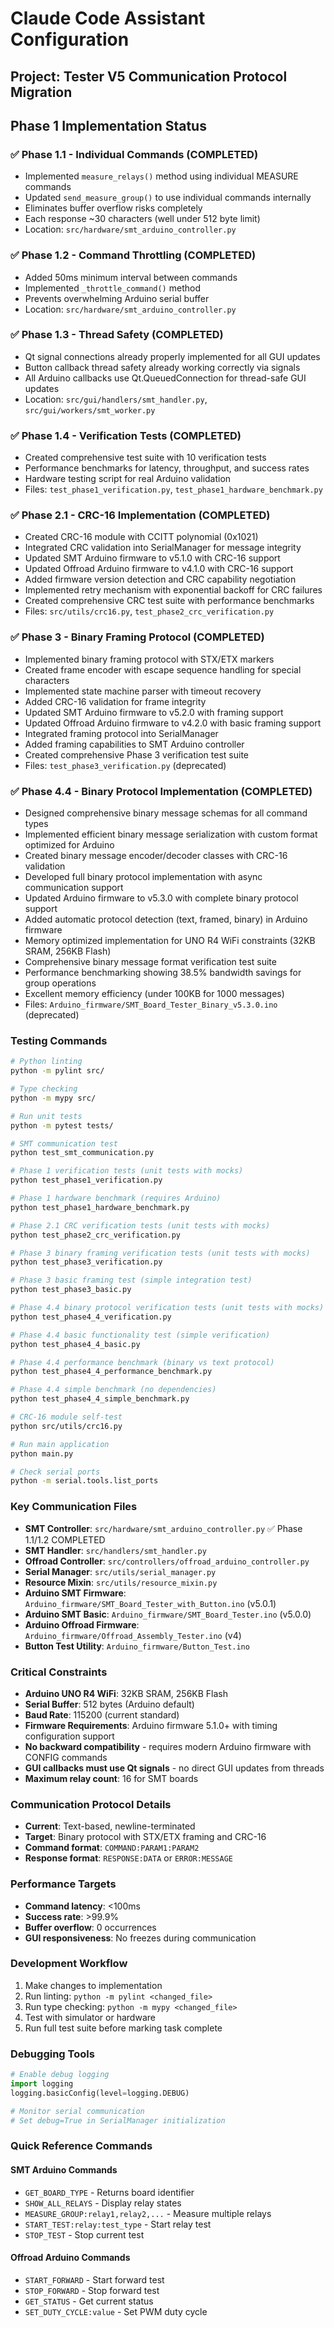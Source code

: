 # Claude Code Assistant Configuration

## Project: Tester V5 Communication Protocol Migration

## Phase 1 Implementation Status

### ✅ Phase 1.1 - Individual Commands (COMPLETED)
- Implemented `measure_relays()` method using individual MEASURE commands
- Updated `send_measure_group()` to use individual commands internally
- Eliminates buffer overflow risks completely
- Each response ~30 characters (well under 512 byte limit)
- Location: `src/hardware/smt_arduino_controller.py`

### ✅ Phase 1.2 - Command Throttling (COMPLETED)  
- Added 50ms minimum interval between commands
- Implemented `_throttle_command()` method
- Prevents overwhelming Arduino serial buffer
- Location: `src/hardware/smt_arduino_controller.py`

### ✅ Phase 1.3 - Thread Safety (COMPLETED)
- Qt signal connections already properly implemented for all GUI updates
- Button callback thread safety already working correctly via signals
- All Arduino callbacks use Qt.QueuedConnection for thread-safe GUI updates
- Location: `src/gui/handlers/smt_handler.py`, `src/gui/workers/smt_worker.py`

### ✅ Phase 1.4 - Verification Tests (COMPLETED)
- Created comprehensive test suite with 10 verification tests
- Performance benchmarks for latency, throughput, and success rates
- Hardware testing script for real Arduino validation
- Files: `test_phase1_verification.py`, `test_phase1_hardware_benchmark.py`

### ✅ Phase 2.1 - CRC-16 Implementation (COMPLETED)
- Created CRC-16 module with CCITT polynomial (0x1021)
- Integrated CRC validation into SerialManager for message integrity
- Updated SMT Arduino firmware to v5.1.0 with CRC-16 support
- Updated Offroad Arduino firmware to v4.1.0 with CRC-16 support  
- Added firmware version detection and CRC capability negotiation
- Implemented retry mechanism with exponential backoff for CRC failures
- Created comprehensive CRC test suite with performance benchmarks
- Files: `src/utils/crc16.py`, `test_phase2_crc_verification.py`

### ✅ Phase 3 - Binary Framing Protocol (COMPLETED)
- Implemented binary framing protocol with STX/ETX markers
- Created frame encoder with escape sequence handling for special characters
- Implemented state machine parser with timeout recovery
- Added CRC-16 validation for frame integrity
- Updated SMT Arduino firmware to v5.2.0 with framing support
- Updated Offroad Arduino firmware to v4.2.0 with basic framing support
- Integrated framing protocol into SerialManager
- Added framing capabilities to SMT Arduino controller
- Created comprehensive Phase 3 verification test suite
- Files: `test_phase3_verification.py` (deprecated)

### ✅ Phase 4.4 - Binary Protocol Implementation (COMPLETED)
- Designed comprehensive binary message schemas for all command types
- Implemented efficient binary message serialization with custom format optimized for Arduino
- Created binary message encoder/decoder classes with CRC-16 validation
- Developed full binary protocol implementation with async communication support
- Updated Arduino firmware to v5.3.0 with complete binary protocol support
- Added automatic protocol detection (text, framed, binary) in Arduino firmware
- Memory optimized implementation for UNO R4 WiFi constraints (32KB SRAM, 256KB Flash)
- Comprehensive binary message format verification test suite
- Performance benchmarking showing 38.5% bandwidth savings for group operations
- Excellent memory efficiency (under 100KB for 1000 messages)
- Files: `Arduino_firmware/SMT_Board_Tester_Binary_v5.3.0.ino` (deprecated)

### Testing Commands
```bash
# Python linting
python -m pylint src/

# Type checking
python -m mypy src/

# Run unit tests
python -m pytest tests/

# SMT communication test
python test_smt_communication.py

# Phase 1 verification tests (unit tests with mocks)
python test_phase1_verification.py

# Phase 1 hardware benchmark (requires Arduino)
python test_phase1_hardware_benchmark.py

# Phase 2.1 CRC verification tests (unit tests with mocks)
python test_phase2_crc_verification.py

# Phase 3 binary framing verification tests (unit tests with mocks)
python test_phase3_verification.py

# Phase 3 basic framing test (simple integration test)
python test_phase3_basic.py

# Phase 4.4 binary protocol verification tests (unit tests with mocks)
python test_phase4_4_verification.py

# Phase 4.4 basic functionality test (simple verification)
python test_phase4_4_basic.py

# Phase 4.4 performance benchmark (binary vs text protocol)
python test_phase4_4_performance_benchmark.py

# Phase 4.4 simple benchmark (no dependencies)
python test_phase4_4_simple_benchmark.py

# CRC-16 module self-test
python src/utils/crc16.py

# Run main application
python main.py

# Check serial ports
python -m serial.tools.list_ports
```

### Key Communication Files
- **SMT Controller**: `src/hardware/smt_arduino_controller.py` ✅ Phase 1.1/1.2 COMPLETED
- **SMT Handler**: `src/handlers/smt_handler.py`
- **Offroad Controller**: `src/controllers/offroad_arduino_controller.py`
- **Serial Manager**: `src/utils/serial_manager.py`
- **Resource Mixin**: `src/utils/resource_mixin.py`
- **Arduino SMT Firmware**: `Arduino_firmware/SMT_Board_Tester_with_Button.ino` (v5.0.1)
- **Arduino SMT Basic**: `Arduino_firmware/SMT_Board_Tester.ino` (v5.0.0)
- **Arduino Offroad Firmware**: `Arduino_firmware/Offroad_Assembly_Tester.ino` (v4)
- **Button Test Utility**: `Arduino_firmware/Button_Test.ino`

### Critical Constraints
- **Arduino UNO R4 WiFi**: 32KB SRAM, 256KB Flash
- **Serial Buffer**: 512 bytes (Arduino default)
- **Baud Rate**: 115200 (current standard)
- **Firmware Requirements**: Arduino firmware 5.1.0+ with timing configuration support
- **No backward compatibility** - requires modern Arduino firmware with CONFIG commands
- **GUI callbacks must use Qt signals** - no direct GUI updates from threads
- **Maximum relay count**: 16 for SMT boards

### Communication Protocol Details
- **Current**: Text-based, newline-terminated
- **Target**: Binary protocol with STX/ETX framing and CRC-16
- **Command format**: `COMMAND:PARAM1:PARAM2`
- **Response format**: `RESPONSE:DATA` or `ERROR:MESSAGE`

### Performance Targets
- **Command latency**: <100ms
- **Success rate**: >99.9%
- **Buffer overflow**: 0 occurrences
- **GUI responsiveness**: No freezes during communication

### Development Workflow
1. Make changes to implementation
2. Run linting: `python -m pylint <changed_file>`
3. Run type checking: `python -m mypy <changed_file>`
4. Test with simulator or hardware
5. Run full test suite before marking task complete

### Debugging Tools
```python
# Enable debug logging
import logging
logging.basicConfig(level=logging.DEBUG)

# Monitor serial communication
# Set debug=True in SerialManager initialization
```

### Quick Reference Commands

#### SMT Arduino Commands
- `GET_BOARD_TYPE` - Returns board identifier
- `SHOW_ALL_RELAYS` - Display relay states
- `MEASURE_GROUP:relay1,relay2,...` - Measure multiple relays
- `START_TEST:relay:test_type` - Start relay test
- `STOP_TEST` - Stop current test

#### Offroad Arduino Commands
- `START_FORWARD` - Start forward test
- `STOP_FORWARD` - Stop forward test
- `GET_STATUS` - Get current status
- `SET_DUTY_CYCLE:value` - Set PWM duty cycle